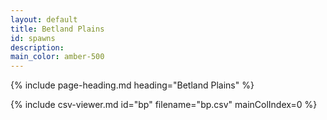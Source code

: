 ```yaml
---
layout: default
title: Betland Plains
id: spawns
description:
main_color: amber-500
---
```


<div class="margin-center-90">
  {% include page-heading.md heading="Betland Plains" %}
  
  {% include csv-viewer.md id="bp" filename="bp.csv" mainColIndex=0 %}
</div>